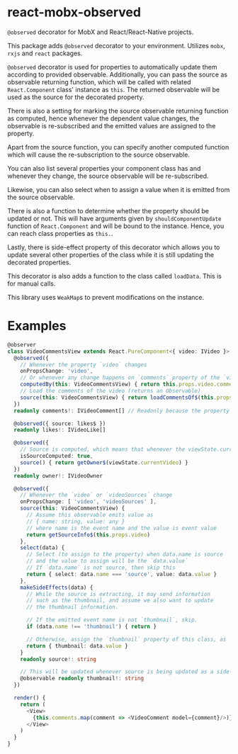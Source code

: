 # react-mobx-observed
`@observed` decorator for MobX and React/React-Native projects.

This package adds `@observed` decorator to your environment. Utilizes `mobx`, `rxjs` and `react` packages.

`@observed` decorator is used for properties to automatically update them according to provided observable.
Additionally, you can pass the source as observable returning function, which will be called with related `React.Component` class' instance as `this`.
The returned observable will be used as the source for the decorated property.

There is also a setting for marking the source observable returning function as computed, hence whenever the dependent value changes, the observable is re-subscribed and the emitted values are assigned to the property.

Apart from the source function, you can specify another computed function which will cause the re-subscription to the source observable.

You can also list several properties your component class has and whenever they change, the source observable will be re-subscribed.

Likewise, you can also select when to assign a value when it is emitted from the source observable.

There is also a function to determine whether the property should be updated or not. This will have arguments given by `shouldComponentUpdate` function of `React.Component` and will be bound to the instance. Hence, you can reach class properties as `this.`.

Lastly, there is side-effect property of this decorator which allows you to update several other properties of the class while it is still updating the decorated properties.

This decorator is also adds a function to the class called `loadData`. This is for manual calls.

This library uses `WeakMap`s to prevent modifications on the instance.

# Examples
```ts
@observer
class VideoCommentsView extends React.PureComponent<{ video: IVideo }> {
  @observed({
    // Whenever the property `video` changes
    onPropsChange: 'video',
    // Or whenever any change happens on `comments` property of the `video`
    computedBy(this: VideoCommentsView) { return this.props.video.comments },
    // Load the comments of the video (returns an Observable)
    source(this: VideoCommentsView) { return loadCommentsOf$(this.props.video) }
  })
  readonly comments!: IVideoComment[] // Readonly because the property will be updated automatically.

  @observed({ source: likes$ })
  readonly likes!: IVideoLike[]

  @observed({
    // Source is computed, which means that whenever the viewState.currentVideo (observable) changes, the source will be subscribed again.
    isSourceComputed: true,
    source() { return getOwner$(viewState.currentVideo) }
  })
  readonly owner!: IVideoOwner

  @observed({
    // Whenever the `video` or `videoSources` change
    onPropsChange: [ 'video', 'videoSources' ],
    source(this: VideoCommentsView) {
      // Assume this observable emits value as
      // { name: string, value: any }
      // where name is the event name and the value is event value
      return getSourceInfo$(this.props.video)
    },
    select(data) {
      // Select (to assign to the property) when data.name is source
      // and the value to assign will be the `data.value`
      // If `data.name` is not source, then skip this
      return { select: data.name === 'source', value: data.value }
    },
    makeSideEffects(data) {
      // While the source is extracting, it may send information
      // such as the thumbnail, and assume we also want to update
      // the thumbnail information.

      // If the emitted event name is not `thumbnail`, skip.
      if (data.name !== 'thumbnail') { return }

      // Otherwise, assign the `thumbnail` property of this class, as `data.value`
      return { thumbnail: data.value }
    }
    readonly source!: string

    // This will be updated whenever source is being updated as a side-effect of updating source.
    @observable readonly thumbnail!: string
  })

  render() {
    return (
      <View>
        {this.comments.map(comment => <VideoComment model={comment}/>)}
      </View>
    )
  }
}
```
